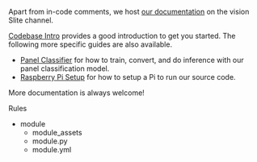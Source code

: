 Apart from in-code comments, we host [our documentation](https://ubcrobomaster.slite.com/app/channels/dA4dO1hHij/notes/ZYTtyAq~lp) on the vision Slite channel.

[Codebase Intro](https://ubcrobomaster.slite.com/app/channels/dA4dO1hHij/notes/xn1FDEEL2l) provides a good introduction to get you started. The following more specific guides are also available.
* [Panel Classifier](https://ubcrobomaster.slite.com/app/channels/dA4dO1hHij/notes/PBxt9ou6BB) for how to train, convert, and do inference with our panel classification model.
* [Raspberry Pi Setup](https://ubcrobomaster.slite.com/app/channels/dA4dO1hHij/notes/dBspLGe9VC) for how to setup a Pi to run our source code.

More documentation is always welcome!


Rules
* module
    - module_assets
    - module.py
    - module.yml
